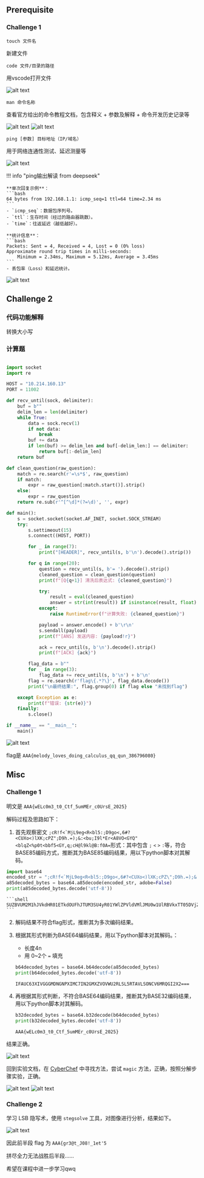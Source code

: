 ## Prerequisite
### Challenge 1
```shell
touch 文件名
```
新建文件

```shell
code 文件/目录的路径
```
用vscode打开文件

![alt text](image-3.png)

```shell
man 命令名称
```
查看官方给出的命令教程文档，包含释义 + 参数及解释 + 命令开发历史记录等

![alt text](image-1.png)
![alt text](image.png)

```shell
ping [参数] 目标地址（IP/域名）
```

用于网络连通性测试、延迟测量等

![alt text](image-2.png)

!!! info "ping输出解读 from deepseek"
 
    **单次回复示例**：
    ```bash
    64 bytes from 192.168.1.1: icmp_seq=1 ttl=64 time=2.34 ms
    ```
    - `icmp_seq`：数据包序列号。
    - `ttl`：生存时间（经过的路由器跳数）。
    - `time`：往返延迟（越低越好）。

    **统计信息**：
    ```bash
    Packets: Sent = 4, Received = 4, Lost = 0 (0% loss)
    Approximate round trip times in milli-seconds:
        Minimum = 2.34ms, Maximum = 5.12ms, Average = 3.45ms
    ```
    - 丢包率（Loss）和延迟统计。

![alt text](af1086ee023e918164b5a2444420b77.jpg)

## Challenge 2

### 代码功能解释

转换大小写

### 计算题

```python

import socket
import re

HOST = "10.214.160.13"
PORT = 11002

def recv_until(sock, delimiter):
    buf = b""
    delim_len = len(delimiter)
    while True:
        data = sock.recv(1)
        if not data:
            break
        buf += data
        if len(buf) >= delim_len and buf[-delim_len:] == delimiter:
            return buf[:-delim_len]
    return buf

def clean_question(raw_question):
    match = re.search(r'=\s*$', raw_question)
    if match:
        expr = raw_question[:match.start()].strip()
    else:
        expr = raw_question
    return re.sub(r'^[^\d]*(?=\d)', '', expr)

def main():
    s = socket.socket(socket.AF_INET, socket.SOCK_STREAM)
    try:
        s.settimeout(15) 
        s.connect((HOST, PORT))

        for _ in range(7):
            print("[HEADER]", recv_until(s, b'\n').decode().strip())

        for q in range(20):
            question = recv_until(s, b'= ').decode().strip()
            cleaned_question = clean_question(question)
            print(f"[Q{q+1}] 清洗后表达式: {cleaned_question}")

            try:
                result = eval(cleaned_question)
                answer = str(int(result)) if isinstance(result, float) and result.is_integer() else str(result)
            except:
                raise RuntimeError(f"计算失败: {cleaned_question}")

            payload = answer.encode() + b'\r\n'  
            s.sendall(payload)
            print(f"[ANS] 发送内容: {payload!r}")

            ack = recv_until(s, b'\n').decode().strip()
            print(f"[ACK] {ack}")

        flag_data = b""
        for _ in range(3):
            flag_data += recv_until(s, b'\n') + b'\n'
        flag = re.search(r'flag\{.*?\}', flag_data.decode())
        print("\n最终结果:", flag.group(0) if flag else "未找到flag")

    except Exception as e:
        print(f"错误: {str(e)}")
    finally:
        s.close()

if __name__ == "__main__":
    main()
```

![alt text](image-4.png)

flag是 `AAA{melody_loves_doing_calculus_qq_qun_386796080}`


## Misc

### Challenge 1

明文是 `AAA{wELc0m3_t0_Ctf_5umMEr_c0UrsE_2025}`

解码过程及思路如下：

1. 首先观察密文 ``;cR!f<`MjL9eg<R<bl5:;D9go<,6#?<CUXo<)lXK;cPZ";D9h.=);&:<bu;I9l*Er<A8VO<GYQ"<blqZ<%p0t<bbf5<GY,q;cH@l9kl@B:f0A=``形式：其中包含 `;` `<` `>` `:`等，符合BASE85编码方式，推断其为BASE85编码结果，用以下python脚本对其解码。

```python
import base64
encoded_str = ";cR!f<`MjL9eg<R<bl5:;D9go<,6#?<CUXo<)lXK;cPZ\";D9h.=);&:<bu;I9l*Er<A8VO<GYQ\"<blqZ<%p0t<bbf5<GY,q;cH@l9kl@B:f0A="
a85decoded_bytes = base64.a85decode(encoded_str, adobe=False)
print(a85decoded_bytes.decode('utf-8'))
```

    ```shell
    SUZBVUM2M1hJVkdHR01ETkdOUFhJTUM3SU4yR01YWlZPVldVMlJMU0w1UlRBVkxTT05DVjZNUlFHSTJYMj09PQ==
    ```

2. 解码结果不符合flag形式，推断其为多次编码结果。
3. 根据其形式判断为BASE64编码结果，用以下python脚本对其解码。：
    - 长度4n
    - 用 0~2个 `=` 填充

    ```python
    b64decoded_bytes = base64.b64decode(a85decoded_bytes)
    print(b64decoded_bytes.decode('utf-8'))
    ```

    ```shell
    IFAUC63XIVGGGMDNGNPXIMC7IN2GMXZVOVWU2RLSL5RTAVLSONCV6MRQGI2X2===
    ```

4. 再根据其形式判断，不符合BASE64编码结果，推断其为BASE32编码结果，用以下python脚本对其解码。

    ```python
    b32decoded_bytes = base64.b32decode(b64decoded_bytes)
    print(b32decoded_bytes.decode('utf-8'))
    ```

    ```shell
    AAA{wELc0m3_t0_Ctf_5umMEr_c0UrsE_2025}
    ```

结果正确。

![alt text](image-6.png)

回到实验文档，在 [CyberChef](https://lab.tonycrane.cc/CyberChef/) 中寻找方法，尝试 `magic` 方法，正确，按照分解步骤实验，正确。

![alt text](image-7.png)
![alt text](image-5.png)

### Challenge 2

学习 LSB 隐写术，使用 `stegsolve` 工具，对图像进行分析，结果如下。

![alt text](image-8.png)

因此前半段 flag 为 `AAA{gr3@t_J08!_1et'5` 

拼尽全力无法战胜后半段……

希望在课程中进一步学习qwq